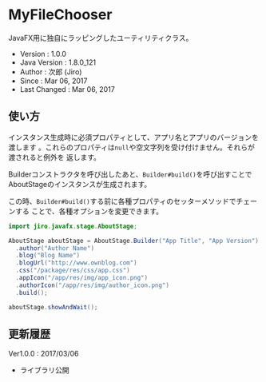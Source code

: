 MyFileChooser
================================================================================

JavaFX用に独自にラッピングしたユーティリティクラス。

- Version      : 1.0.0
- Java Version : 1.8.0_121
- Author       : 次郎 (Jiro)
- Since        : Mar 06, 2017
- Last Changed : Mar 06, 2017

使い方
--------------------------------------------------------------------------------

インスタンス生成時に必須プロパティとして、アプリ名とアプリのバージョンを渡します
。これらのプロパティは`null`や空文字列を受け付けません。それらが渡されると例外を
返します。

Builderコンストラクタを呼び出したあと、`Builder#build()`を呼び出すことで
AboutStageのインスタンスが生成されます。

この時、`Builder#build()`する前に各種プロパティのセッターメソッドでチェーンする
ことで、各種オプションを変更できます。

```java
import jiro.javafx.stage.AboutStage;

AboutStage aboutStage = AboutStage.Builder("App Title", "App Version")
  .author("Author Name")
  .blog("Blog Name")
  .blogUrl("http://www.ownblog.com")
  .css("/package/res/css/app.css")
  .appIcon("/app/res/img/app_icon.png")
  .authorIcon("/app/res/img/author_icon.png")
  .build();

aboutStage.showAndWait();
```

更新履歴
--------------------------------------------------------------------------------

Ver1.0.0 : 2017/03/06  
- ライブラリ公開

